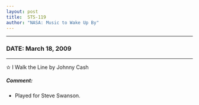 ```yaml
---
layout: post
title:  STS-119
author: "NASA: Music to Wake Up By"
---
```


----
### DATE: March 18, 2009
----
✫ I Walk the Line by Johnny Cash

##### Comment:
* Played for Steve Swanson.
